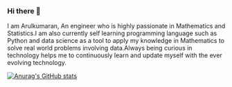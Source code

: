 ### Hi there 👋

I am Arulkumaran,
An engineer who is highly passionate in Mathematics and Statistics.I am also currently  self learning programming language such as Python and data science as a tool to apply my knowledge in Mathematics to solve real world problems involving data.Always being curious in technology helps me to continuously learn and update myself with the ever evolving technology.

[![Anurag's GitHub stats](https://github-readme-stats.vercel.app/api?username=AK1198)](https://github.com/anuraghazra/github-readme-stats)
